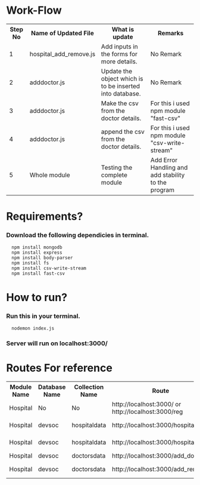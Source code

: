 # Work-Flow

<table>
  <tr>
    <th>Step No</th>
    <th>Name of Updated File</th>
    <th>What is update</th>
    <th>Remarks</th>
  </tr>
  
  <tr>
    <td>1</td>
    <td>hospital_add_remove.js</td>
    <td>Add inputs in the forms for more details.</td>
    <td>No Remark</td>
  </tr>
  
  
  <tr>
    <td>2</td>
    <td>adddoctor.js</td>
    <td>Update the object which is to be inserted into database.</td>
    <td>No Remark</td>
  </tr>
  
  
  
  <tr>
    <td>3</td>
    <td>adddoctor.js</td>
    <td>Make the csv from the doctor details.</td>
    <td>For this i used npm module "fast-csv"</td>
  </tr>
  
  
  
  <tr>
    <td>4</td>
    <td>adddoctor.js</td>
    <td>append the csv from the doctor details.</td>
    <td>For this i used npm module "csv-write-stream"</td>
  </tr>
  
  
  
  <tr>
    <td>5</td>
    <td>Whole module</td>
    <td>Testing the complete module</td>
    <td>Add Error Handling and add stability to the program</td>
  </tr>
  
  
</table>


# Requirements?
<h3>Download the following dependicies in terminal.</h3>

```
  npm install mongodb
  npm install express
  npm install body-parser
  npm install fs
  npm install csv-write-stream
  npm install fast-csv
```

# How to run?
<h3>Run this in your terminal.</h3>

```
  nodemon index.js
```
<h3>Server will run on localhost:3000/ </h3>

# Routes For reference
<table>
  <tr>
    <th>Module Name</th>
    <th>Database Name</th>
    <th>Collection Name</th>
    <th>Route</th>
    <th>Post</th>
    <th>Get</th>
    <th>Description</th>
  </tr>
 
 
  <tr>
  <td>Hospital</td>
    <td> No </td>
    <td> No </td>
    <td> http://localhost:3000/ or http://localhost:3000/reg</td>
    <td>No</td>
    <td>No</td>
    <td>This is Main Page </td>
  </tr>
 
  <tr>
  <td>Hospital</td>
    <td> devsoc </td>
    <td> hospitaldata </td>
    <td> http://localhost:3000/hospitalsreg </td>
    <td>Yes</td>
    <td>No</td>
    <td>Signup For hospital</td>
  </tr>
 
 
  <tr>
  <td>Hospital</td>
    <td> devsoc </td>
    <td> hospitaldata </td>
    <td> http://localhost:3000/hospitallogin </td>
    <td>No</td>
    <td>Yes</td>
    <td>Login For hospital</td>
  </tr>
 
  <tr>
  <td>Hospital</td>
    <td> devsoc </td>
    <td> doctorsdata </td>
    <td> http://localhost:3000/add_doctor </td>
    <td>Yes</td>
    <td>No</td>
    <td>Add Doctor</td>
  </tr>
 
  <tr>
  <td>Hospital</td>
    <td> devsoc </td>
    <td> doctorsdata </td>
    <td> http://localhost:3000/add_remove </td>
    <td>Yes</td>
    <td>Yes</td>
    <td>Remove Doctor</td>
  </tr>
 
 
  </table>

